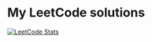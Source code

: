 # My LeetCode solutions

[![LeetCode Stats](https://leetcard.jacoblin.cool/vlad-iakovlev)](https://leetcode.com/vlad-iakovlev/)
